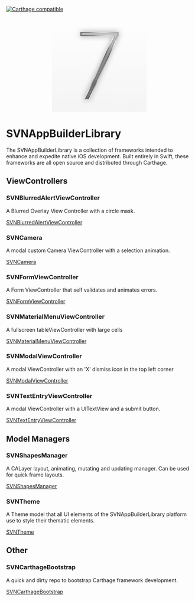  [![Carthage compatible](https://img.shields.io/badge/Carthage-compatible-4BC51D.svg?style=flat)](https://github.com/Carthage/Carthage)

 <p align="center">
   <img src="/images/7appsLogo.jpg" alt="7apps.io"/>
 </p>

# SVNAppBuilderLibrary

The SVNAppBuilderLibrary is a collection of frameworks intended to enhance and expedite native iOS development.
Built entirely in Swift, these frameworks are all open source and distributed through Carthage.

## ViewControllers

### SVNBlurredAlertViewController
A Blurred Overlay View Controller with a circle mask.

[SVNBlurredAlertViewController](https://github.com/sevenapps/SVNBlurredAlertViewController)

### SVNCamera
A modal custom Camera ViewController with a selection animation.

[SVNCamera](https://github.com/sevenapps/SVNCamera)

### SVNFormViewController
A Form ViewController that self validates and animates errors.

[SVNFormViewController](https://github.com/sevenapps/SVNFormViewController)

### SVNMaterialMenuViewController
A fullscreen tableViewController with large cells

[SVNMaterialMenuViewController](https://github.com/sevenapps/SVNMaterialMenuViewController)

### SVNModalViewController
A modal ViewController with an 'X' dismiss icon in the top left corner

[SVNModalViewController](https://github.com/sevenapps/SVNModalViewController)

### SVNTextEntryViewController
A modal ViewController with a UITextView and a submit button.

[SVNTextEntryViewController](https://github.com/sevenapps/SVNTextEntryViewController)


## Model Managers
### SVNShapesManager
A CALayer layout, animating, mutating and updating manager. Can be used for quick frame layouts.

[SVNShapesManager](https://github.com/sevenapps/SVNShapesManager)

### SVNTheme
A Theme model that all UI elements of the SVNAppBuilderLibrary platform use to style their thematic elements.

[SVNTheme](https://github.com/sevenapps/SVNTheme)

## Other
### SVNCarthageBootstrap
A quick and dirty repo to bootstrap Carthage framework development.

[SVNCarthageBootstrap](https://github.com/sevenapps/SVNCarthageBootstrap)
